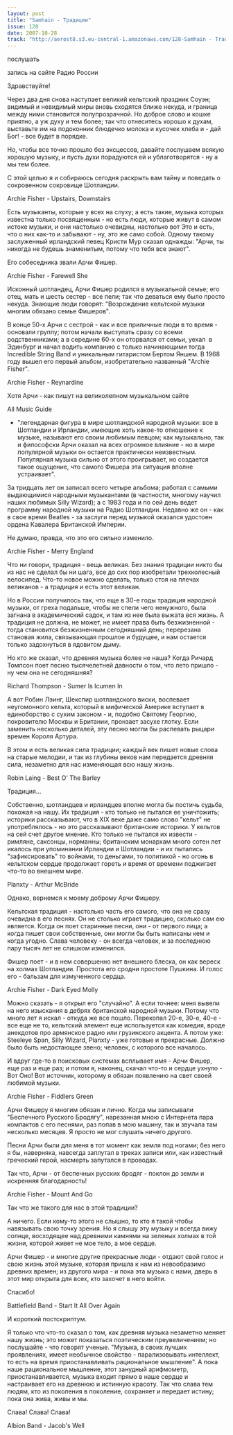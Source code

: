 ```yaml
---
layout: post
title: "Samhain - Традиции"
issue: 128
date: 2007-10-28
track: "http://aerost8.s3.eu-central-1.amazonaws.com/128-Samhain - Traditsii.mp3"
---
```


послушать

запись на сайте Радио России

Здравствуйте!

Через два дня снова наступает великий кельтский праздник Соуэн; видимый и невидимый миры вновь сходятся ближе некуда, и граница между ними становится полупрозрачной. Но доброе слово и кошке приятно, а уж духу и тем более; так что отнеситесь хорошо к духам, выставьте им на подоконник блюдечко молока и кусочек хлеба и - дай Бог! - все будет в порядке.

Но, чтобы все точно прошло без эксцессов, давайте послушаем всякую хорошую музыку, и пусть духи порадуются ей и ублаготворятся - ну а мы тем более.

С этой целью я и собираюсь сегодня раскрыть вам тайну и поведать о сокровенном сокровище Шотландии.

Archie Fisher - Upstairs, Downstairs

Есть музыканты, которые у всех на слуху; а есть такие, музыка которых известна только посвященным - но есть люди, которые живут в самом истоке музыки, и они настолько очевидны, настолько вот Это и есть, что о них как-то и забывают - ну, это же само собой. Одному такому заслуженный ирландский певец Кристи Мур сказал однажды: "Арчи, ты никогда не будешь знаменитым, потому что тебя все знают".

Его собеседника звали Арчи Фишер.

Archie Fisher - Farewell She

Исконный шотландец, Арчи Фишер родился в музыкальной семье; его отец, мать и шесть сестер - все пели; так что деваться ему было просто некуда. Знающие люди говорят: "Возрождение кельтской музыки многим обязано семье Фишеров".

В конце 50-х Арчи с сестрой - как и все приличные люди в то время - основали группу; потом начали выступать сразу со всеми родственниками; а в середине 60-х он оторвался от семьи, уехал  в Эдинбург и начал водить компанию с только начинающими тогда Incredible String Band и уникальным гитаристом Бертом Яншем. В 1968 году вышел его первый альбом, изобретательно названный "Archie Fisher".

Archie Fisher - Reynardine

Хотя Арчи - как пишут на великолепном музыкальном сайте

All Music Guide

- "легендарная фигура в мире шотландской народной музыки: все в Шотландии и Ирландии, имеющие хоть какое-то отношение к музыке, называют его своим любимым певцом; как музыкально, так и философски Арчи оказал на всех огромное влияние - но в мире популярной музыки он остается практически неизвестным. Популярная музыка сильно от этого проигрывает, но создается такое ощущение, что самого Фишера эта ситуация вполне устраивает".

За тридцать лет он записал всего четыре альбома; работал с самыми выдающимися народными музыкантами (в частности, многому научил наших любимых Silly Wizard); а с 1983 года и по сей день ведет программу народной музыки на Радио Шотландии. Недавно же он - как в свое время Beatles - за заслуги перед музыкой оказался удостоен ордена Кавалера Британской Империи.

Не думаю, правда, что это его сильно изменило.

Archie Fisher - Merry England

Что ни говори, традиция - вещь великая. Без знания традиции никто бы из нас не сделал бы ни шага, все до сих пор изобретали трехколесный велосипед. Что-то новое можно сделать, только стоя на плечах великанов - а традиция и есть этот великан.

Но в России получилось так, что еще в 30-е годы традиция народной музыки, от греха подальше, чтобы не спели чего ненужного, была загнана в академический садок, и там из нее была выжата вся жизнь. А традиция не должна, не может, не имеет права быть безжизненной - тогда становится безжизненным сегодняшний день; перерезана становая жила, связывающая прошлое и будущее, и нам остается только задохнуться в ядовитом дыму.

Но кто же сказал, что древняя музыка более не наша? Когда Ричард Томпсон поет песню тысячелетней давности о том, что лето пришло - ну чем она не сегодняшняя?

Richard Thompson - Sumer Is Icumen In

А вот Робин Лэинг, Шекспир шотландского виски, воспевает неугомонного кельта, который в мифической Америке вступает в единоборство с сухим законом - и, подобно Святому Георгию, покровителю Москвы и Британии, пронзает засухе глотку. Если заменить несколько деталей, эту песню могли бы распевать рыцари времен Короля Артура.

В этом и есть великая сила традиции; каждый век пишет новые слова на старые мелодии, и так из глубины веков нам передается древняя сила, незаметно для нас изменяющая всю нашу жизнь.

Robin Laing - Best O' The Barley

Традиция...

Собственно, шотландцев и ирландцев вполне могла бы постичь судьба, похожая на нашу. Их традиция - кто только не пытался ее уничтожить; историки рассказывают, что в XIX веке даже само слово "кельт" не употреблялось - но это рассказывают британские историки. У кельтов на сей счет другое мнение. Кто только не пытался их извести - римляне, саксонцы, норманны; британским монархам много сотен лет икалось при упоминании Ирландии и Шотландии - и их пытались "зафиксировать" то войнами, то деньгами, то политикой - но огонь в кельтском сердце продолжает гореть и время от времени поджигает что-то во внешнем мире.

Planxty - Arthur McBride

Однако, вернемся к моему доброму Арчи Фишеру.

Кельтская традиция - настолько часть его самого, что она не сразу очевидна в его песнях. Он не столько играет традицию, сколько сам ею является. Когда он поет старинные песни, они - от первого лица; а когда пишет свои собственные, они могли бы быть написаны кем и когда угодно. Слава человеку - он всегда человек, и за последнюю пару тысяч лет не слишком изменился.

Фишер поет - и в нем совершенно нет внешнего блеска, он как вереск на холмах Шотландии. Простота его сродни простоте Пушкина. И голос его - бальзам для измученного сердца.

Archie Fisher - Dark Eyed Molly

Можно сказать - я открыл его "случайно". А если точнее: меня вывели на него изыскания в дебрях британской народной музыки. Потому что много лет я искал - откуда же все пошло. Перекопал 20-е, 30-е, 40-е - все еще не то, кельтский элемент еще используется как комедия, вроде анекдотов про армянское радио или грузинского акцента. А потом уже: Steeleye Span, Silly Wizard, Planxty - уже готовые и прекрасные. Должно было быть недостающее звено; человек, с которого все началось.

И вдруг где-то в поисковых системах всплывает имя - Арчи Фишер, еще раз и еще раз; и потом я, наконец, скачал что-то и сердце ухнуло - Вот Оно! Вот источник, которому я обязан появлению на свет своей любимой музыки.

Archie Fisher - Fiddlers Green

Арчи Фишеру я многим обязан и лично. Когда мы записывали "Беспечного Русского Бродягу", нарезанная мною с Интернета пара компактов с его песнями, раз попав в мою машину, так и звучала там несколько месяцев. Я просто не мог слушать ничего другого.

Песни Арчи были для меня в тот момент как земля под ногами; без него я бы, наверняка, навсегда заплутал в треках записи или, как известный греческий герой, насмерть запутался в проводах.

Так что, Арчи - от беспечных русских бродяг - поклон до земли и искренняя благодарность!

Archie Fisher - Mount And Go

Так что же такого для нас в этой традиции?

А ничего. Если кому-то этого не слышно, то кто я такой чтобы навязывать свою точку зрения. Но я слышу эту музыку и всегда вижу солнце, восходящее над древними камнями на зеленых холмах в той жизни, которой живет не мое тело, а мое сердце.

Арчи Фишер - и многие другие прекрасные люди - отдают свой голос и свою жизнь этой музыке, которая пришла к нам из невообразимо древних времен; из другого мира - и пока эта музыка с нами, дверь в этот мир открыта для всех, кто захочет в него войти.

Спасибо!

Battlefield Band - Start It All Over Again

И короткий постскриптум.

Я только что что-то сказал о том, как древняя музыка незаметно меняет нашу жизнь; это может показаться поэтическим преувеличением; но послушайте - что говорят ученые. "Музыка, в своих лучших проявлениях, имеет необычное свойство - парализовывать интеллект, то есть на время приостанавливать рациональное мышление". А пока наше рациональное мышление, этот занудный арифмометр, приостанавливается, музыка входит прямо в наше сердце и настраивает его на древнюю и истинную красоту. Так что слава тем людям, кто из поколения в поколение, сохраняет и передает истину; пока она жива, живы и мы.

Слава! Слава! Слава!

Albion Band - Jacob's Well
